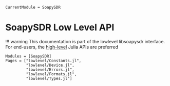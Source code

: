 ```@meta
CurrentModule = SoapySDR
```

# SoapySDR Low Level API

!!! warning
    This documentation is part of the lowlevel libsoapysdr interface.
    For end-users, the [high-level](./highlevel.md) Julia APIs are preferred


```@autodocs
Modules = [SoapySDR]
Pages = ["lowlevel/Constants.jl",
         "lowlevel/Device.jl",
         "lowlevel/Errors.jl",
         "lowlevel/Formats.jl",
         "lowlevel/Types.jl"]
```
